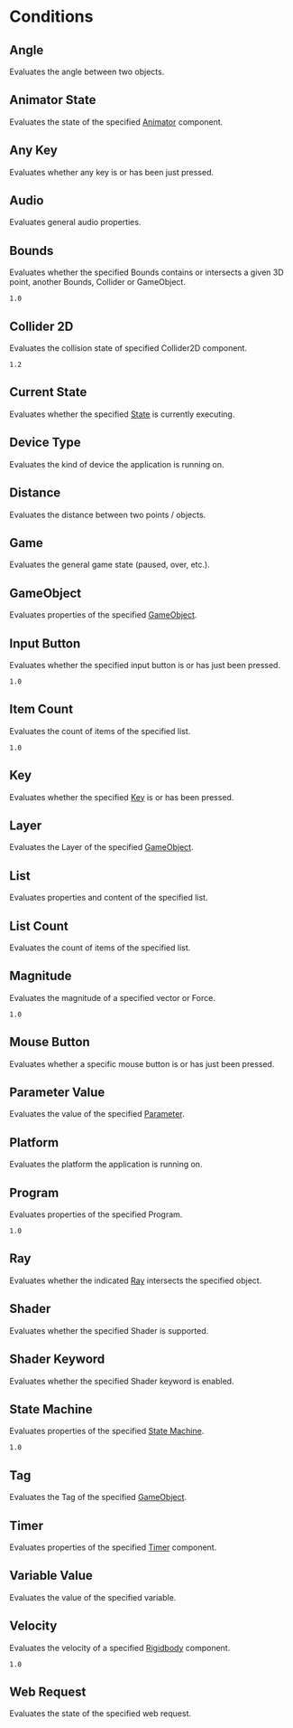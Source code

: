 # Conditions

## Angle

Evaluates the angle between two objects.

## Animator State

Evaluates the state of the specified [Animator](http://docs.unity3d.com/Manual/class-Animator.html) component.

## Any Key

Evaluates whether any key is or has been just pressed.

## Audio

Evaluates general audio properties.

## Bounds

Evaluates whether the specified Bounds contains or intersects a given 3D point, another Bounds, Collider or GameObject.

`1.0`

## Collider 2D

Evaluates the collision state of specified Collider2D component.

`1.2`

## Current State

Evaluates whether the specified [State](../programs.md#state) is currently executing.

## Device Type

Evaluates the kind of device the application is running on.

## Distance

Evaluates the distance between two points / objects.

## Game

Evaluates the general game state \(paused, over, etc.\).

## GameObject

Evaluates properties of the specified [GameObject](http://docs.unity3d.com/Manual/class-GameObject.html).

## Input Button

Evaluates whether the specified input button is or has just been pressed.

`1.0`

## Item Count

Evaluates the count of items of the specified list.

`1.0`

## Key

Evaluates whether the specified [Key](../tools.md#key) is or has been pressed.

## Layer

Evaluates the Layer of the specified [GameObject](http://docs.unity3d.com/Manual/class-GameObject.html).

## List

Evaluates properties and content of the specified list.

## List Count

Evaluates the count of items of the specified list.

## Magnitude

Evaluates the magnitude of a specified vector or Force.

`1.0`

## Mouse Button

Evaluates whether a specific mouse button is or has just been pressed.

## Parameter Value

Evaluates the value of the specified [Parameter](../data.md#parameter).

## Platform

Evaluates the platform the application is running on.

## Program

Evaluates properties of the specified Program.

`1.0`

## Ray

Evaluates whether the indicated [Ray](../tools.md#ray) intersects the specified object.

## Shader

Evaluates whether the specified Shader is supported.

## Shader Keyword

Evaluates whether the specified Shader keyword is enabled.

## State Machine

Evaluates properties of the specified [State Machine](../programs.md#state-machine).

`1.0`

## Tag

Evaluates the Tag of the specified [GameObject](http://docs.unity3d.com/Manual/class-GameObject.html).

## Timer

Evaluates properties of the specified [Timer](../tools.md#timer) component.

## Variable Value

Evaluates the value of the specified variable.

## Velocity

Evaluates the velocity of a specified [Rigidbody](http://docs.unity3d.com/Manual/class-Rigidbody.html) component.

`1.0`

## Web Request

Evaluates the state of the specified web request.
